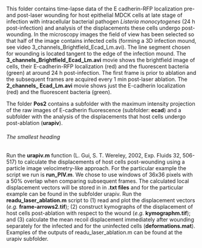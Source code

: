 This folder contains time-lapse data of the E cadherin-RFP localization pre- and post-laser wounding for host epithelial MDCK cells at late stage of infection with intracellular bacterial pathogen *Listeria monocytogenes* (24 h post-infection) and analysis of the displacements these cells undergo post-wounding. In the microscopy images the field of view has been selected so that half of the image contains infected cells (forming a 3D infection mound, see video 3_channels_Brightfield_Ecad_Lm.avi). The line segment chosen for wounding is located tangent to the edge of the infection mound. 
The **3_channels_Brightfield_Ecad_Lm.avi** movie shows the brightfield image of cells, their E-cadherin-RFP localization (red) and the fluorescent bacteria (green) at around 24 h post-infection. The first frame is prior to ablation and the subsequent frames are acquired every 1 min post-laser ablation. The **2_channels_ Ecad_Lm.avi** movie shows just the E-cadherin localization (red) and the fluorescent bacteria (green).


The folder **Pos2** contains a subfolder with the maximum intensity projection of the raw images of E-cadherin fluorescence (subfolder: **ecad**) and a subfolder with the analysis of the displacements that host cells undergo post-ablation (**urapiv**).

###### The smallest heading
Run the **urapiv.m** function (L. Gui, S. T. Wereley, 2002, Exp. Fluids 32, 506-517) to calculate the displacements of host cells post-wounding using a particle image velocimetry-like approach. For the particular example the script we run is **run_PIV.m**. We chose to use windows of 36x36 pixels with a 50% overlap when comparing subsequent frames. The calculated local displacement vectors will be stored in in **.txt files** and for the particular example can be found in the subfolder urapiv.
Run the **readu_laser_ablation.m** script to (1) read and plot the displacement vectors (*e.g.* **frame-arrows2.tif**); (2) construct kymographs of the displacement of host cells post-ablation with respect to the wound (*e.g.* **kymographm.tif**); and (3) calculate the mean recoil displacement immediately after wounding separately for the infected and for the uninfected cells (**deformations.mat**). Examples of the outputs of readu_laser_ablation.m can be found at the urapiv subfolder.
